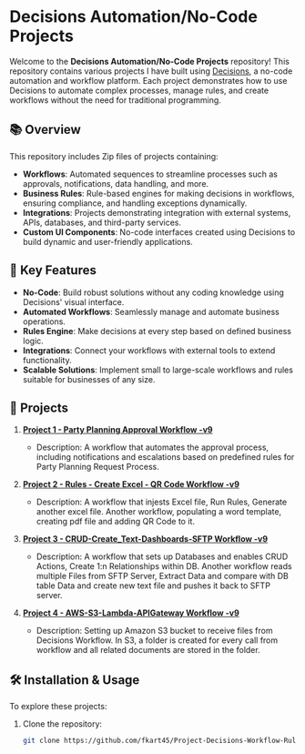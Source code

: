 # Decisions Automation/No-Code Projects

Welcome to the **Decisions Automation/No-Code Projects** repository! This repository contains various projects I have built using [Decisions](https://decisions.com/), a no-code automation and workflow platform. Each project demonstrates how to use Decisions to automate complex processes, manage rules, and create workflows without the need for traditional programming.

## 📚 Overview

This repository includes Zip files of projects containing:
- **Workflows**: Automated sequences to streamline processes such as approvals, notifications, data handling, and more.
- **Business Rules**: Rule-based engines for making decisions in workflows, ensuring compliance, and handling exceptions dynamically.
- **Integrations**: Projects demonstrating integration with external systems, APIs, databases, and third-party services.
- **Custom UI Components**: No-code interfaces created using Decisions to build dynamic and user-friendly applications.

## 🔧 Key Features

- **No-Code**: Build robust solutions without any coding knowledge using Decisions' visual interface.
- **Automated Workflows**: Seamlessly manage and automate business operations.
- **Rules Engine**: Make decisions at every step based on defined business logic.
- **Integrations**: Connect your workflows with external tools to extend functionality.
- **Scalable Solutions**: Implement small to large-scale workflows and rules suitable for businesses of any size.

## 🚀 Projects

1. **[Project 1 - Party Planning Approval Workflow -v9](/project1-folder)**
   - Description: A workflow that automates the approval process, including notifications and escalations based on predefined rules for Party Planning Request Process.
  
2. **[Project 2 - Rules - Create Excel - QR Code Workflow -v9](/project1-folder)**
   - Description: A workflow that injests Excel file, Run Rules, Generate another excel file. Another workflow, populating a word template, creating pdf file and adding QR Code to it.
  
3. **[Project 3 - CRUD-Create_Text-Dashboards-SFTP Workflow -v9](/project1-folder)**
   - Description: A workflow that sets up Databases and enables CRUD Actions, Create 1:n Relationships within DB. Another workflow reads multiple Files from SFTP Server, Extract Data and compare with DB table Data and create new text file and pushes it back to SFTP server.
  
4. **[Project 4 - AWS-S3-Lambda-APIGateway Workflow -v9](/project1-folder)**
   - Description: Setting up Amazon S3 bucket to receive files from Decisions Workflow. In S3, a folder is created for every call from workflow and all related documents are stored in the folder.
   


## 🛠 Installation & Usage

To explore these projects:
1. Clone the repository:
   ```bash
   git clone https://github.com/fkart45/Project-Decisions-Workflow-Rules-Automation.git
